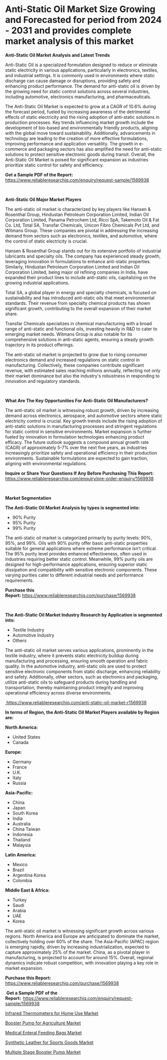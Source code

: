 <p><h1>Anti-Static Oil Market Size Growing and Forecasted for period from 2024 - 2031 and provides complete market analysis of this market</h1></p><p><strong>Anti-Static Oil Market Analysis and Latest Trends</strong></p>
<p><p>Anti-Static Oil is a specialized formulation designed to reduce or eliminate static electricity in various applications, particularly in electronics, textiles, and industrial settings. It is commonly used in environments where static discharge can cause damage or disruptions, providing safety and enhancing product performance. The demand for anti-static oil is driven by the growing need for static control solutions across several industries, including automotive, electronics manufacturing, and pharmaceuticals.</p><p>The Anti-Static Oil Market is expected to grow at a CAGR of 10.6% during the forecast period, fueled by increasing awareness of the detrimental effects of static electricity and the rising adoption of anti-static solutions in production processes. Key trends influencing market growth include the development of bio-based and environmentally friendly products, aligning with the global move toward sustainability. Additionally, advancements in technology are leading to the creation of more effective formulations, improving performance and application versatility. The growth in e-commerce and packaging sectors has also amplified the need for anti-static solutions to protect sensitive electronic goods during transit. Overall, the Anti-Static Oil Market is poised for significant expansion as industries prioritize static control for safety and efficiency.</p></p>
<p><strong>Get a Sample PDF of the Report:&nbsp;</strong> <a href="https://www.reliableresearchiq.com/enquiry/request-sample/1569938?utm_campaign=1676&utm_medium=2&utm_source=Github&utm_content=ia&utm_term=14102024&utm_id=anti-static-oil">https://www.reliableresearchiq.com/enquiry/request-sample/1569938</a></p>
<p>&nbsp;</p>
<p><strong>Anti-Static Oil Major Market Players</strong></p>
<p><p>The anti-static oil market is characterized by key players like Hansen & Rosenthal Group, Hindustan Petroleum Corporation Limited, Indian Oil Corporation Limited, Panama Petrochem Ltd, Ricci SpA, Takemoto Oil & Fat Co. Ltd, Total SA, Transfar Chemicals, Unicon Fibro Chemicals Pvt Ltd, and Witmans Group. These companies are pivotal in addressing the increasing demand from sectors such as electronics, textiles, and automotive, where the control of static electricity is crucial.</p><p>Hansen & Rosenthal Group stands out for its extensive portfolio of industrial lubricants and specialty oils. The company has experienced steady growth, leveraging innovation in formulations to enhance anti-static properties. Similarly, Hindustan Petroleum Corporation Limited and Indian Oil Corporation Limited, being major oil refining companies in India, have expanded their product lines to include anti-static oils, capitalizing on the growing industrial applications.</p><p>Total SA, a global player in energy and specialty chemicals, is focused on sustainability and has introduced anti-static oils that meet environmental standards. Their revenue from specialty chemical products has shown significant growth, contributing to the overall expansion of their market share. </p><p>Transfar Chemicals specializes in chemical manufacturing with a broad range of anti-static and functional oils, investing heavily in R&D to cater to emerging market needs. Witmans Group is also notable for its comprehensive solutions in anti-static agents, ensuring a steady growth trajectory in its product offerings.</p><p>The anti-static oil market is projected to grow due to rising consumer electronics demand and increased regulations on static control in manufacturing. Collectively, these companies contribute significant revenue, with estimated sales reaching millions annually, reflecting not only their market dominance but also the industry's robustness in responding to innovation and regulatory standards.</p></p>
<p>&nbsp;</p>
<p><strong>What Are The Key Opportunities For Anti-Static Oil Manufacturers?</strong></p>
<p><p>The anti-static oil market is witnessing robust growth, driven by increasing demand across electronics, aerospace, and automotive sectors where static electricity control is crucial. Key growth trends include the rising adoption of anti-static solutions in manufacturing processes and stringent regulations for static control in sensitive environments. Market expansion is further fueled by innovation in formulation technologies enhancing product efficacy. The future outlook suggests a compound annual growth rate (CAGR) of approximately 5-7% over the next five years, as industries increasingly prioritize safety and operational efficiency in their production environments. Sustainable formulations are expected to gain traction, aligning with environmental regulations.</p></p>
<p><strong>Inquire or Share Your Questions If Any Before Purchasing This Report:</strong> <a href="https://www.reliableresearchiq.com/enquiry/pre-order-enquiry/1569938?utm_campaign=1676&utm_medium=2&utm_source=Github&utm_content=ia&utm_term=14102024&utm_id=anti-static-oil">https://www.reliableresearchiq.com/enquiry/pre-order-enquiry/1569938</a></p>
<p>&nbsp;</p>
<p><strong>Market Segmentation</strong></p>
<p><strong>The Anti-Static Oil Market Analysis by types is segmented into:</strong></p>
<p><ul><li>90% Purity</li><li>95% Purity</li><li>99% Purity</li></ul></p>
<p><p>The anti-static oil market is categorized primarily by purity levels: 90%, 95%, and 99%. Oils with 90% purity offer basic anti-static properties suitable for general applications where extreme performance isn’t critical. The 95% purity level provides enhanced effectiveness, often used in industries requiring better static control. Meanwhile, 99% purity oils are designed for high-performance applications, ensuring superior static dissipation and compatibility with sensitive electronic components. These varying purities cater to different industrial needs and performance requirements.</p></p>
<p><strong>Purchase this Report:&nbsp;</strong><a href="https://www.reliableresearchiq.com/purchase/1569938?utm_campaign=1676&utm_medium=2&utm_source=Github&utm_content=ia&utm_term=14102024&utm_id=anti-static-oil">https://www.reliableresearchiq.com/purchase/1569938</a></p>
<p>&nbsp;</p>
<p><strong>The Anti-Static Oil Market Industry Research by Application is segmented into:</strong></p>
<p><ul><li>Textile Industry</li><li>Automotive Industry</li><li>Others</li></ul></p>
<p><p>The anti-static oil market serves various applications, prominently in the textile industry, where it prevents static electricity buildup during manufacturing and processing, ensuring smooth operation and fabric quality. In the automotive industry, anti-static oils are used to protect sensitive electronic components from static discharge, enhancing reliability and safety. Additionally, other sectors, such as electronics and packaging, utilize anti-static oils to safeguard products during handling and transportation, thereby maintaining product integrity and improving operational efficiency across diverse environments.</p></p>
<p><a href="https://www.reliableresearchiq.com/anti-static-oil-market-r1569938?utm_campaign=1676&utm_medium=2&utm_source=Github&utm_content=ia&utm_term=14102024&utm_id=anti-static-oil">&nbsp;https://www.reliableresearchiq.com/anti-static-oil-market-r1569938</a></p>
<p><strong>In terms of Region, the Anti-Static Oil Market Players available by Region are:</strong></p>
<p>
    <p> <strong> North America: </strong>
        <ul>
            <li>United States</li>
            <li>Canada</li>
        </ul>
        </p> 
    <p> <strong> Europe: </strong>
        <ul>
            <li>Germany</li>
            <li>France</li>
            <li>U.K.</li>
            <li>Italy</li>
            <li>Russia</li>
        </ul>
        </p> 
    <p> <strong> Asia-Pacific: </strong>
        <ul>
            <li>China</li>
            <li>Japan</li>
            <li>South Korea</li>
            <li>India</li>
            <li>Australia</li>
            <li>China Taiwan</li>
            <li>Indonesia</li>
            <li>Thailand</li>
            <li>Malaysia</li>
        </ul>
        </p> 
    <p> <strong> Latin America: </strong>
        <ul>
            <li>Mexico</li>
            <li>Brazil</li>
            <li>Argentina Korea</li>
            <li>Colombia</li>
        </ul>
        </p> 
    <p> <strong> Middle East & Africa: </strong>
        <ul>
            <li>Turkey</li>
            <li>Saudi</li>
            <li>Arabia</li>
            <li>UAE</li>
            <li>Korea</li>
        </ul>
    </p>
    </p>
<p><p>The anti-static oil market is witnessing significant growth across various regions. North America and Europe are anticipated to dominate the market, collectively holding over 60% of the share. The Asia-Pacific (APAC) region is emerging rapidly, driven by increasing industrialization, expected to capture approximately 25% of the market. China, as a pivotal player in manufacturing, is projected to account for around 15%. Overall, regional dynamics indicate robust competition, with innovation playing a key role in market expansion.</p></p>
<p><strong>Purchase this Report: </strong><a href="https://www.reliableresearchiq.com/purchase/1569938?utm_campaign=1676&utm_medium=2&utm_source=Github&utm_content=ia&utm_term=14102024&utm_id=anti-static-oil">https://www.reliableresearchiq.com/purchase/1569938</a></p>
<p>&nbsp;<strong>Get a Sample PDF of the Report:&nbsp;&nbsp;</strong><a href="https://www.reliableresearchiq.com/enquiry/request-sample/1569938?utm_campaign=1676&utm_medium=2&utm_source=Github&utm_content=ia&utm_term=14102024&utm_id=anti-static-oil">https://www.reliableresearchiq.com/enquiry/request-sample/1569938</a></p>
<p><strong></strong></p>
<p><p><a href="https://www.linkedin.com/pulse/infrared-thermometers-home-use-market-segmentation-geographical-m6ole?utm_campaign=1676&utm_medium=2&utm_source=Github&utm_content=ia&utm_term=14102024&utm_id=anti-static-oil">Infrared Thermometers for Home Use Market</a></p><p><a href="https://www.linkedin.com/pulse/booster-pump-agriculture-market-maturity-analysis-regional-qea1e?utm_campaign=1676&utm_medium=2&utm_source=Github&utm_content=ia&utm_term=14102024&utm_id=anti-static-oil">Booster Pump for Agriculture Market</a></p><p><a href="https://www.linkedin.com/pulse/medical-enteral-feeding-bags-market-size-share-competitive-ec20e?trk=public_post_embed_feed-article-content&utm_campaign=1676&utm_medium=2&utm_source=Github&utm_content=ia&utm_term=14102024&utm_id=anti-static-oil">Medical Enteral Feeding Bags Market</a></p><p><a href="https://www.linkedin.com/pulse/global-perspectives-synthetic-leather-sports-goods-market-trends-fed0e?utm_campaign=1676&utm_medium=2&utm_source=Github&utm_content=ia&utm_term=14102024&utm_id=anti-static-oil">Synthetic Leather for Sports Goods Market</a></p><p><a href="https://www.linkedin.com/pulse/multiple-stage-booster-pump-spectrum-usage-patterns-sector-evolution-k7u6e?utm_campaign=1676&utm_medium=2&utm_source=Github&utm_content=ia&utm_term=14102024&utm_id=anti-static-oil">Multiple Stage Booster Pump Market</a></p></p>